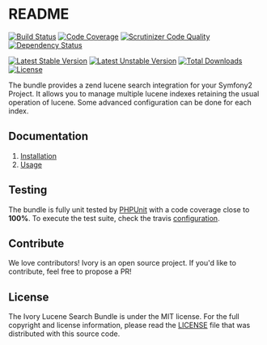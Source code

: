 # README

[![Build Status](https://secure.travis-ci.org/egeloen/IvoryLuceneSearchBundle.png?branch=master)](http://travis-ci.org/egeloen/IvoryLuceneSearchBundle)
[![Code Coverage](https://scrutinizer-ci.com/g/egeloen/IvoryLuceneSearchBundle/badges/coverage.png?b=master)](https://scrutinizer-ci.com/g/egeloen/IvoryLuceneSearchBundle/?branch=master)
[![Scrutinizer Code Quality](https://scrutinizer-ci.com/g/egeloen/IvoryLuceneSearchBundle/badges/quality-score.png?b=master)](https://scrutinizer-ci.com/g/egeloen/IvoryLuceneSearchBundle/?branch=master)
[![Dependency Status](https://www.versioneye.com/php/egeloen:lucene-search-bundle/badge.svg)](https://www.versioneye.com/php/egeloen:lucene-search-bundle)

[![Latest Stable Version](https://poser.pugx.org/egeloen/lucene-search-bundle/v/stable.svg)](https://packagist.org/packages/egeloen/lucene-search-bundle)
[![Latest Unstable Version](https://poser.pugx.org/egeloen/lucene-search-bundle/v/unstable.svg)](https://packagist.org/packages/egeloen/lucene-search-bundle)
[![Total Downloads](https://poser.pugx.org/egeloen/lucene-search-bundle/downloads.svg)](https://packagist.org/packages/egeloen/lucene-search-bundle)
[![License](https://poser.pugx.org/egeloen/lucene-search-bundle/license.svg)](https://packagist.org/packages/egeloen/lucene-search-bundle)

The bundle provides a zend lucene search integration for your Symfony2 Project. It allows you to manage multiple
lucene indexes retaining the usual operation of lucene. Some advanced configuration can be done for each index.

## Documentation

  1. [Installation](/Resources/doc/installation.md)
  2. [Usage](/Resources/doc/usage.md)

## Testing

The bundle is fully unit tested by [PHPUnit](http://www.phpunit.de/) with a code coverage close to **100%**. To
execute the test suite, check the travis [configuration](/.travis.yml).

## Contribute

We love contributors! Ivory is an open source project. If you'd like to contribute, feel free to propose a PR!

## License

The Ivory Lucene Search Bundle is under the MIT license. For the full copyright and license information, please read
the [LICENSE](/LICENSE) file that was distributed with this source code.
